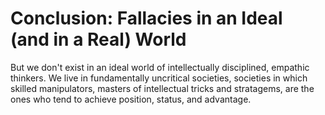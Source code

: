 # Conclusion: Fallacies in an Ideal (and in a Real) World

But we don't exist in an ideal world of intellectually disciplined, empathic thinkers. We live in fundamentally uncritical societies, societies in which skilled manipulators, masters of intellectual tricks and stratagems, are the ones who tend to achieve position, status, and advantage.